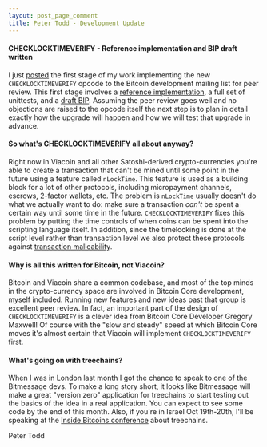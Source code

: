 ```yaml
---
layout: post_page_comment
title: Peter Todd - Development Update
---
```


#### CHECKLOCKTIMEVERIFY - Reference implementation and BIP draft written

I just
[posted](http://www.mail-archive.com/bitcoin-development@lists.sourceforge.net/msg06250.html)
the first stage of my work implementing the new `CHECKLOCKTIMEVERIFY` opcode to
the Bitcoin development mailing list for peer review. This first stage involves
a [reference
implementation](https://github.com/petertodd/bitcoin/compare/checklocktimeverify),
a full set of unittests, and a [draft
BIP](https://github.com/petertodd/bips/blob/checklocktimeverify/bip-checklocktimeverify.mediawiki).
Assuming the peer review goes well and no objections are raised to the opcode
itself the next step is to plan in detail exactly how the upgrade will happen
and how we will test that upgrade in advance.


#### So what's CHECKLOCKTIMEVERIFY all about anyway?

Right now in Viacoin and all other Satoshi-derived crypto-currencies you're
able to create a transaction that can't be mined until some point in the future
using a feature called `nLockTime`. This feature is used as a building block
for a lot of other protocols, including micropayment channels, escrows,
2-factor wallets, etc. The problem is `nLockTime` usually doesn't do what we
actually want to do: make sure a transaction *can't* be spent a certain way
until some time in the future. `CHECKLOCKTIMEVERIFY` fixes this problem by
putting the time controls of when coins can be spent into the scripting
language itself. In addition, since the timelocking is done at the script level
rather than transaction level we also protect these protocols against
[transaction malleability](https://bitcoin.org/en/developer-guide#transaction-malleability).


#### Why is all this written for Bitcoin, not Viacoin?

Bitcoin and Viacoin share a common codebase, and most of the top minds in the
crypto-currency space are involved in Bitcoin Core development, myself
included. Running new features and new ideas past that group is excellent peer
review. In fact, an important part of the design of `CHECKLOCKTIMEVERIFY` is a
clever idea from Bitcoin Core Developer Gregory Maxwell! Of course with the
"slow and steady" speed at which Bitcoin Core moves it's almost certain that
Viacoin will implement `CHECKLOCKTIMEVERIFY` first.


#### What's going on with treechains?

When I was in London last month I got the chance to speak to one of the
Bitmessage devs. To make a long story short, it looks like Bitmessage will make
a great "version zero" application for treechains to start testing out the
basics of the idea in a real application. You can expect to see some code by
the end of this month. Also, if you're in Israel Oct 19th-20th, I'll be
speaking at the [Inside Bitcoins conference](http://bitcointlv.com) about
treechains.

Peter Todd
